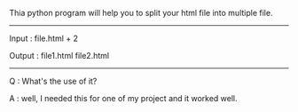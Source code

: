 Thia python program will help you to split your html file into multiple file. 
---------------------  ----------------------------
Input : file.html + 2

Output : file1.html file2.html
---------------  -------------------------------------
Q : What's the use of it?

A : well, I needed this for one of my project and it worked well. 

